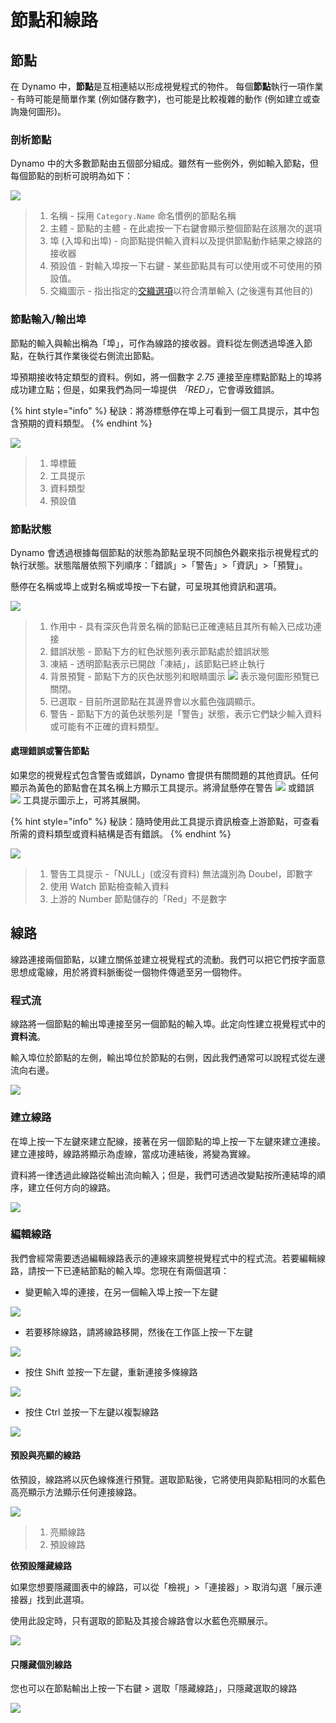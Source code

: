 # 節點和線路

## 節點

在 Dynamo 中，**節點**是互相連結以形成視覺程式的物件。 每個**節點**執行一項作業 - 有時可能是簡單作業 (例如儲存數字)，也可能是比較複雜的動作 (例如建立或查詢幾何圖形)。

### 剖析節點

Dynamo 中的大多數節點由五個部分組成。雖然有一些例外，例如輸入節點，但每個節點的剖析可說明為如下：

![](<images/nodes and wires - nodes anatomy.jpg>)

> 1. 名稱 - 採用 `Category.Name` 命名慣例的節點名稱
> 2. 主體 - 節點的主體 - 在此處按一下右鍵會顯示整個節點在該層次的選項
> 3. 埠 (入埠和出埠) - 向節點提供輸入資料以及提供節點動作結果之線路的接收器
> 4. 預設值 - 對輸入埠按一下右鍵 - 某些節點具有可以使用或不可使用的預設值。
> 5. 交織圖示 - 指出指定的[交織選項](../5\_essential\_nodes\_and\_concepts/5-4\_designing-with-lists/1-whats-a-list.md#lacing)以符合清單輸入 (之後還有其他目的)

### 節點輸入/輸出埠

節點的輸入與輸出稱為「埠」，可作為線路的接收器。資料從左側透過埠進入節點，在執行其作業後從右側流出節點。

埠預期接收特定類型的資料。例如，將一個數字 _2.75_ 連接至座標點節點上的埠將成功建立點；但是，如果我們為同一埠提供 _「RED」_，它會導致錯誤。

{% hint style="info" %}
秘訣：將游標懸停在埠上可看到一個工具提示，其中包含預期的資料類型。
{% endhint %}

![](<images/nodes and wires - nodes input and tooltip.jpg>)

> 1. 埠標籤
> 2. 工具提示
> 3. 資料類型
> 4. 預設值

### 節點狀態

Dynamo 會透過根據每個節點的狀態為節點呈現不同顏色外觀來指示視覺程式的執行狀態。狀態階層依照下列順序：「錯誤」>「警告」>「資訊」>「預覽」。

懸停在名稱或埠上或對名稱或埠按一下右鍵，可呈現其他資訊和選項。

![](<images/nodes and wires - node states.jpg>)

> 1. 作用中 - 具有深灰色背景名稱的節點已正確連結且其所有輸入已成功連接
> 2. 錯誤狀態 - 節點下方的紅色狀態列表示節點處於錯誤狀態
> 3. 凍結 - 透明節點表示已開啟「凍結」，該節點已終止執行
> 4. 背景預覽 - 節點下方的灰色狀態列和眼睛圖示 ![](<images/nodes and wires - preview off.jpg>) 表示幾何圖形預覽已關閉。
> 5. 已選取 - 目前所選節點在其邊界會以水藍色強調顯示。
> 6. 警告 - 節點下方的黃色狀態列是「警告」狀態，表示它們缺少輸入資料或可能有不正確的資料類型。

#### 處理錯誤或警告節點

如果您的視覺程式包含警告或錯誤，Dynamo 會提供有關問題的其他資訊。任何顯示為黃色的節點會在其名稱上方顯示工具提示。將滑鼠懸停在警告 ![](<images/nodes and wires - node warning icon.png>) 或錯誤 ![](<images/nodes and wires - node error icon.png>) 工具提示圖示上，可將其展開。

{% hint style="info" %}
秘訣：隨時使用此工具提示資訊檢查上游節點，可查看所需的資料類型或資料結構是否有錯誤。
{% endhint %}

![](<images/nodes and wires - nodes with warning tooltip.jpg>)

> 1. 警告工具提示 -「NULL」(或沒有資料) 無法識別為 Doubel，即數字
> 2. 使用 Watch 節點檢查輸入資料
> 3. 上游的 Number 節點儲存的「Red」不是數字

## 線路

線路連接兩個節點，以建立關係並建立視覺程式的流動。我們可以把它們按字面意思想成電線，用於將資料脈衝從一個物件傳遞至另一個物件。

### 程式流<a href="#program-flow" id="program-flow"></a>

線路將一個節點的輸出埠連接至另一個節點的輸入埠。此定向性建立視覺程式中的**資料流**。

輸入埠位於節點的左側，輸出埠位於節點的右側，因此我們通常可以說程式從左邊流向右邊。

![](<images/nodes and wires - flow of data.jpg>)

### 建立線路 <a href="#creating-wires" id="creating-wires"></a>

在埠上按一下左鍵來建立配線，接著在另一個節點的埠上按一下左鍵來建立連接。建立連接時，線路將顯示為虛線，當成功連結後，將變為實線。

資料將一律透過此線路從輸出流向輸入；但是，我們可透過改變點按所連結埠的順序，建立任何方向的線路。

![](<images/nodes and wires - creating a wire.gif>)

### 編輯線路 <a href="#editing-wires" id="editing-wires"></a>

我們會經常需要透過編輯線路表示的連線來調整視覺程式中的程式流。若要編輯線路，請按一下已連結節點的輸入埠。您現在有兩個選項：

* 變更輸入埠的連接，在另一個輸入埠上按一下左鍵

![](<images/nodes and wires - edit wire change port (2).gif>)

* 若要移除線路，請將線路移開，然後在工作區上按一下左鍵

![](<images/nodes and wires - edit wires remove.gif>)

* 按住 Shift 並按一下左鍵，重新連接多條線路

![](<images/nodes and wires - edit multi ports.gif>)

* 按住 Ctrl 並按一下左鍵以複製線路

![](<images/nodes and wires - duplicate wire.gif>)

#### 預設與亮顯的線路<a href="#wire-previews" id="wire-previews"></a>

依預設，線路將以灰色線條進行預覽。選取節點後，它將使用與節點相同的水藍色高亮顯示方法顯示任何連接線路。

![](<images/nodes and wires - default vs highlighted wires.jpg>)

> 1. 亮顯線路
> 2. 預設線路

**依預設隱藏線路**

如果您想要隱藏圖表中的線路，可以從「檢視」>「連接器」> 取消勾選「展示連接器」找到此選項。

使用此設定時，只有選取的節點及其接合線路會以水藍色亮顯展示。

![](<images/nodes and wires - hide wires setting (1).gif>)

#### 只隱藏個別線路

您也可以在節點輸出上按一下右鍵 > 選取「隱藏線路」，只隱藏選取的線路

![](<images/nodes and wires - hide selected wire.gif>)
